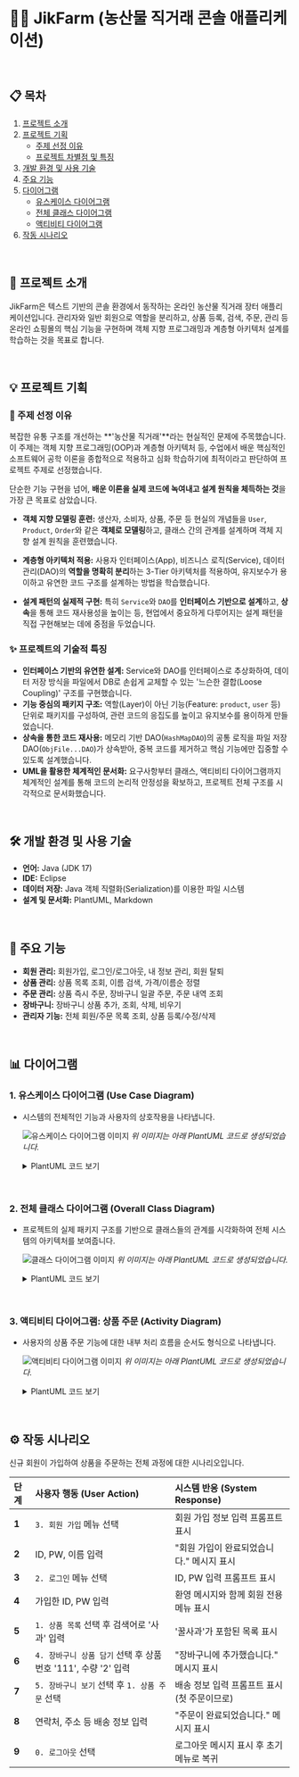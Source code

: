# 👨‍🌾 JikFarm (농산물 직거래 콘솔 애플리케이션)

<br>

## 📋 목차

1. [프로젝트 소개](#-프로젝트-소개)
2. [프로젝트 기획](#-프로젝트-기획)
   - [주제 선정 이유](#1-주제-선정-이유)
   - [프로젝트 차별점 및 특징](#2-프로젝트-차별점-및-특징)
3. [개발 환경 및 사용 기술](#️-개발-환경-및-사용-기술)
4. [주요 기능](#-주요-기능)
5. [다이어그램](#-다이어그램)
   - [유스케이스 다이어그램](#1-유스케이스-다이어그램-use-case-diagram)
   - [전체 클래스 다이어그램](#2-전체-클래스-다이어그램-overall-class-diagram)
   - [액티비티 다이어그램](#3-액티비티-다이어그램-상품-주문-activity-diagram)
6. [작동 시나리오](#️-작동-시나리오)


<br>

## 📖 프로젝트 소개

JikFarm은 텍스트 기반의 콘솔 환경에서 동작하는 온라인 농산물 직거래 장터 애플리케이션입니다. 관리자와 일반 회원으로 역할을 분리하고, 상품 등록, 검색, 주문, 관리 등 온라인 쇼핑몰의 핵심 기능을 구현하며 객체 지향 프로그래밍과 계층형 아키텍처 설계를 학습하는 것을 목표로 합니다.

<br>

## 💡 프로젝트 기획

### 🎯 주제 선정 이유

복잡한 유통 구조를 개선하는 **'농산물 직거래'**라는 현실적인 문제에 주목했습니다. 이 주제는 객체 지향 프로그래밍(OOP)과 계층형 아키텍처 등, 수업에서 배운 핵심적인 소프트웨어 공학 이론을 종합적으로 적용하고 심화 학습하기에 최적이라고 판단하여 프로젝트 주제로 선정했습니다.

단순한 기능 구현을 넘어, **배운 이론을 실제 코드에 녹여내고 설계 원칙을 체득하는 것**을 가장 큰 목표로 삼았습니다.

* **객체 지향 모델링 훈련:**
    생산자, 소비자, 상품, 주문 등 현실의 개념들을 `User`, `Product`, `Order`와 같은 **객체로 모델링**하고, 클래스 간의 관계를 설계하며 객체 지향 설계 원칙을 훈련했습니다.

* **계층형 아키텍처 적용:**
    사용자 인터페이스(App), 비즈니스 로직(Service), 데이터 관리(DAO)의 **역할을 명확히 분리**하는 3-Tier 아키텍처를 적용하여, 유지보수가 용이하고 유연한 코드 구조를 설계하는 방법을 학습했습니다.

* **설계 패턴의 실제적 구현:**
    특히 `Service`와 `DAO`를 **인터페이스 기반으로 설계**하고, **상속**을 통해 코드 재사용성을 높이는 등, 현업에서 중요하게 다루어지는 설계 패턴을 직접 구현해보는 데에 중점을 두었습니다.


### ✨ 프로젝트의 기술적 특징

* **인터페이스 기반의 유연한 설계:** Service와 DAO를 인터페이스로 추상화하여, 데이터 저장 방식을 파일에서 DB로 손쉽게 교체할 수 있는 '느슨한 결합(Loose Coupling)' 구조를 구현했습니다.
* **기능 중심의 패키지 구조:** 역할(Layer)이 아닌 기능(Feature: `product`, `user` 등) 단위로 패키지를 구성하여, 관련 코드의 응집도를 높이고 유지보수를 용이하게 만들었습니다.
* **상속을 통한 코드 재사용:** 메모리 기반 DAO(`HashMapDAO`)의 공통 로직을 파일 저장 DAO(`ObjFile...DAO`)가 상속받아, 중복 코드를 제거하고 핵심 기능에만 집중할 수 있도록 설계했습니다.
* **UML을 활용한 체계적인 문서화:** 요구사항부터 클래스, 액티비티 다이어그램까지 체계적인 설계를 통해 코드의 논리적 안정성을 확보하고, 프로젝트 전체 구조를 시각적으로 문서화했습니다.

<br>

## 🛠️ 개발 환경 및 사용 기술

* **언어:** Java (JDK 17)
* **IDE:** Eclipse
* **데이터 저장:** Java 객체 직렬화(Serialization)를 이용한 파일 시스템
* **설계 및 문서화:** PlantUML, Markdown

<br>

## 📌 주요 기능

* **회원 관리:** 회원가입, 로그인/로그아웃, 내 정보 관리, 회원 탈퇴
* **상품 관리:** 상품 목록 조회, 이름 검색, 가격/이름순 정렬
* **주문 관리:** 상품 즉시 주문, 장바구니 일괄 주문, 주문 내역 조회
* **장바구니:** 장바구니 상품 추가, 조회, 삭제, 비우기
* **관리자 기능:** 전체 회원/주문 목록 조회, 상품 등록/수정/삭제

<br>

## 📊 다이어그램

### 1. 유스케이스 다이어그램 (Use Case Diagram)

* 시스템의 전체적인 기능과 사용자의 상호작용을 나타냅니다.

    ![유스케이스 다이어그램 이미지](이미지_경로/use_case_diagram.png)
    *위 이미지는 아래 PlantUML 코드로 생성되었습니다.*
    <details>
    <summary>PlantUML 코드 보기</summary>

    ```plantuml
    @startuml
    left to right direction
    title JikFarm 시스템 유스케이스 다이어그램

    actor "방문자" as visitor
    actor "회원" as member
    actor "관리자" as admin

    rectangle "JikFarm 시스템" {
      usecase "회원가입" as uc_signup
      usecase "로그인" as uc_login
      usecase "로그아웃" as uc_logout
      usecase "상품 목록 조회" as uc_view_products
      usecase "상품 검색" as uc_search
      usecase "상품 정렬" as uc_sort
      usecase "상품 주문" as uc_order
      usecase "장바구니 관리" as uc_manage_cart
      usecase "내 주문내역 확인" as uc_view_my_orders
      usecase "내 정보 관리" as uc_manage_my_info
      usecase "상품 등록" as uc_add_product
      usecase "상품 정보 수정" as uc_edit_product
      usecase "상품 삭제" as uc_delete_product
      usecase "전체 회원 조회" as uc_view_all_users
      usecase "전체 주문 조회" as uc_view_all_orders
    }

    admin --|> member
    member --|> visitor

    visitor -- uc_signup
    visitor -- uc_login
    visitor -- uc_view_products

    member -- uc_logout
    member -- uc_search
    member -- uc_sort
    member -- uc_order
    member -- uc_manage_cart
    member -- uc_view_my_orders
    member -- uc_manage_my_info

    admin -- uc_add_product
    admin -- uc_edit_product
    admin -- uc_delete_product
    admin -- uc_view_all_users
    admin -- uc_view_all_orders
    @enduml
    ```
    </details>

<br>

### 2. 전체 클래스 다이어그램 (Overall Class Diagram)

* 프로젝트의 실제 패키지 구조를 기반으로 클래스들의 관계를 시각화하여 전체 시스템의 아키텍처를 보여줍니다.

    ![클래스 다이어그램 이미지](이미지_경로/class_diagram.png)
    *위 이미지는 아래 PlantUML 코드로 생성되었습니다.*
    <details>
    <summary>PlantUML 코드 보기</summary>

    ```plantuml
    @startuml
    skinparam classAttributeIconSize 0
    skinparam linetype ortho
    hide empty members

    title JikFarm 전체 시스템 통합 클래스 다이어그램 (패키지 구조 반영)

    package "app" { class JikFarmConsoleApp }
    package "product" {
      interface ProductService
      class JFProductService
      interface ProductDAO
      class HashMapProductDAO
      class ObjFileHashMapProductDAO
      class ProductVO
    }
    package "user" {
      interface UserService
      class JFUserService
      interface UserDAO
      class HashMapUserDAO
      class ObjFileHashMapUserDAO
      class UserVO
    }
    package "order" {
      interface OrderService
      class OrderServiceImpl
      interface OrderDAO
      class ObjFileHashMapOrderDAO
      class OrderVO
      class OrderItemVO
    }
    package "cart" {
      interface CartService
      class CartServiceImpl
      interface CartDAO
      class HashMapCartDAO
      class CartItemVO
    }

    ' Application -> Service
    JikFarmConsoleApp --> product.ProductService
    JikFarmConsoleApp --> user.UserService
    JikFarmConsoleApp --> order.OrderService
    JikFarmConsoleApp --> cart.CartService

    ' Service <-> DAO/VO
    product.ProductService <|.. product.JFProductService
    product.JFProductService -- product.ProductDAO
    user.UserService <|.. user.JFUserService
    user.JFUserService -- user.UserDAO
    order.OrderService <|.. order.OrderServiceImpl
    order.OrderServiceImpl -- order.OrderDAO
    cart.CartService <|.. cart.CartServiceImpl
    cart.CartServiceImpl -- cart.CartDAO

    ' DAO 구현 및 상속
    product.ProductDAO <|.. product.HashMapProductDAO
    product.HashMapProductDAO <|-- product.ObjFileHashMapProductDAO
    user.UserDAO <|.. user.HashMapUserDAO
    user.HashMapUserDAO <|-- user.ObjFileHashMapUserDAO
    order.OrderDAO <|.. order.ObjFileHashMapOrderDAO
    cart.DAO <|.. cart.HashMapCartDAO

    ' 패키지 간 협력
    order.OrderServiceImpl ..> product.ProductService : "uses"

    ' VO 관계
    order.OrderVO "1" o-- "*" order.OrderItemVO
    order.OrderItemVO -- "1" product.ProductVO
    cart.CartItemVO -- "1" product.ProductVO
    @enduml
    ```
    </details>

<br>

### 3. 액티비티 다이어그램: 상품 주문 (Activity Diagram)

* 사용자의 상품 주문 기능에 대한 내부 처리 흐름을 순서도 형식으로 나타냅니다.

    ![액티비티 다이어그램 이미지](이미지_경로/activity_diagram_order.png)
    *위 이미지는 아래 PlantUML 코드로 생성되었습니다.*
    <details>
    <summary>PlantUML 코드 보기</summary>

    ```plantuml
    @startuml
    title JikFarm '상품 주문' 프로세스 액티비티 다이어그램

    |사용자|
    start
    :메뉴에서 '상품 주문' 선택;
    |JikFarm 시스템|
    :주문 가능한 상품 목록 표시;
    |사용자|
    :주문할 상품 번호와 수량 입력;
    |JikFarm 시스템|
    :입력된 상품 정보 조회;
    if (상품이 존재하는가?) then ([Yes])
        if (재고가 충분한가?) then ([Yes])
            if (사용자의 배송 정보가 등록되어 있는가?) then ([No])
                |사용자|
                :배송 정보 입력;
                |JikFarm 시스템|
                :배송 정보를 회원 정보에 저장;
            endif
            |JikFarm 시스템|
            :주문 정보 생성 및 확인 요청;
            |사용자|
            :주문 내용 최종 확인;
            |JikFarm 시스템|
            :주문 정보 저장;
            :상품 재고 차감;
            :주문 완료 메시지 표시;
            stop
        else ([No])
            :재고 부족 메시지 표시;
            stop
        endif
    else ([No])
        :상품 없음 메시지 표시;
        stop
    endif
    @enduml
    ```
    </details>

<br>

## ⚙️ 작동 시나리오

신규 회원이 가입하여 상품을 주문하는 전체 과정에 대한 시나리오입니다.

| 단계 | 사용자 행동 (User Action) | 시스템 반응 (System Response) |
| :--- | :--- | :--- |
| **1** | `3. 회원 가입` 메뉴 선택 | 회원 가입 정보 입력 프롬프트 표시 |
| **2** | ID, PW, 이름 입력 | "회원 가입이 완료되었습니다." 메시지 표시 |
| **3** | `2. 로그인` 메뉴 선택 | ID, PW 입력 프롬프트 표시 |
| **4** | 가입한 ID, PW 입력 | 환영 메시지와 함께 회원 전용 메뉴 표시 |
| **5** | `1. 상품 목록` 선택 후 검색어로 '사과' 입력 | '꿀사과'가 포함된 목록 표시 |
| **6** | `4. 장바구니 상품 담기` 선택 후 상품번호 '111', 수량 '2' 입력 | "장바구니에 추가했습니다." 메시지 표시 |
| **7** | `5. 장바구니 보기` 선택 후 `1. 상품 주문` 선택 | 배송 정보 입력 프롬프트 표시 (첫 주문이므로) |
| **8** | 연락처, 주소 등 배송 정보 입력 | "주문이 완료되었습니다." 메시지 표시 |
| **9** | `0. 로그아웃` 선택 | 로그아웃 메시지 표시 후 초기 메뉴로 복귀 |
